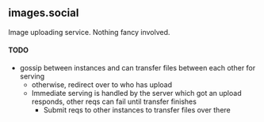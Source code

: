 ## images.social

Image uploading service. Nothing fancy involved.

#### TODO

- gossip between instances and can transfer files between each other for serving
  - otherwise, redirect over to who has upload
  - Immediate serving is handled by the server which got an upload responds, other reqs can fail until transfer finishes
    - Submit reqs to other instances to transfer files over there
